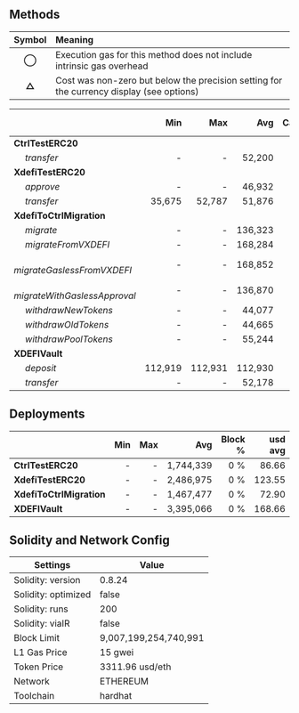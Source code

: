 ## Methods
| **Symbol** | **Meaning**                                                                              |
| :--------: | :--------------------------------------------------------------------------------------- |
|    **◯**   | Execution gas for this method does not include intrinsic gas overhead                    |
|    **△**   | Cost was non-zero but below the precision setting for the currency display (see options) |

|                                     |     Min |     Max |     Avg | Calls | usd avg |
| :---------------------------------- | ------: | ------: | ------: | ----: | ------: |
| **CtrlTestERC20**                   |         |         |         |       |         |
|        *transfer*                   |       - |       - |  52,200 |    24 |    2.59 |
| **XdefiTestERC20**                  |         |         |         |       |         |
|        *approve*                    |       - |       - |  46,932 |     6 |    2.33 |
|        *transfer*                   |  35,675 |  52,787 |  51,876 |    19 |    2.58 |
| **XdefiToCtrlMigration**            |         |         |         |       |         |
|        *migrate*                    |       - |       - | 136,323 |     5 |    6.77 |
|        *migrateFromVXDEFI*          |       - |       - | 168,284 |     5 |    8.36 |
|        *migrateGaslessFromVXDEFI*   |       - |       - | 168,852 |     5 |    8.39 |
|        *migrateWithGaslessApproval* |       - |       - | 136,870 |     5 |    6.80 |
|        *withdrawNewTokens*          |       - |       - |  44,077 |     1 |    2.19 |
|        *withdrawOldTokens*          |       - |       - |  44,665 |     1 |    2.22 |
|        *withdrawPoolTokens*         |       - |       - |  55,244 |     1 |    2.74 |
| **XDEFIVault**                      |         |         |         |       |         |
|        *deposit*                    | 112,919 | 112,931 | 112,930 |    12 |    5.61 |
|        *transfer*                   |       - |       - |  52,178 |     2 |    2.59 |

## Deployments
|                          | Min | Max  |       Avg | Block % | usd avg |
| :----------------------- | --: | ---: | --------: | ------: | ------: |
| **CtrlTestERC20**        |   - |    - | 1,744,339 |     0 % |   86.66 |
| **XdefiTestERC20**       |   - |    - | 2,486,975 |     0 % |  123.55 |
| **XdefiToCtrlMigration** |   - |    - | 1,467,477 |     0 % |   72.90 |
| **XDEFIVault**           |   - |    - | 3,395,066 |     0 % |  168.66 |

## Solidity and Network Config
| **Settings**        | **Value**             |
| ------------------- | --------------------- |
| Solidity: version   | 0.8.24                |
| Solidity: optimized | false                 |
| Solidity: runs      | 200                   |
| Solidity: viaIR     | false                 |
| Block Limit         | 9,007,199,254,740,991 |
| L1 Gas Price        | 15 gwei               |
| Token Price         | 3311.96 usd/eth       |
| Network             | ETHEREUM              |
| Toolchain           | hardhat               |

